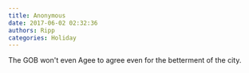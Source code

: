 ```yaml
---
title: Anonymous
date: 2017-06-02 02:32:36
authors: Ripp
categories: Holiday
---
```


 The GOB won't even Agee to agree even for the betterment of the city.